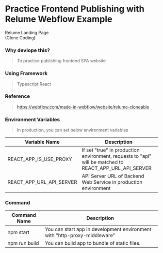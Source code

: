 # Practice Frontend Publishing with Relume Webflow Example

<p>
Relume Landing Page<br/>
(Clone Coding)
</p>

### Why devlope this?

> To practice publishing frontend SPA website

### Using Framework

> Typescript
> React

### Reference

> https://webflow.com/made-in-webflow/website/relume-cloneable

### Environment Variables

> In production, you can set below environment variables

| Variable Name            | Description                                                                                            |
| ------------------------ | ------------------------------------------------------------------------------------------------------ |
| REACT_APP_IS_USE_PROXY   | If set "true" in production environment, requests to "api" will be matched to REACT_APP_URL_API_SERVER |
| REACT_APP_URL_API_SERVER | API Server URL of Backend Web Service in production environment                                        |

### Command

| Command Name  | Description                                                               |
| ------------- | ------------------------------------------------------------------------- |
| npm start     | You can start app in development environment with "http-proxy-middleware" |
| npm run build | You can build app to bundle of static files.                              |
